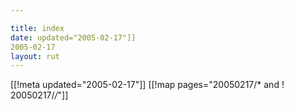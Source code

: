 ```yaml
---

title: index
date: updated="2005-02-17"]]
2005-02-17
layout: rut
---
```


[[!meta updated="2005-02-17"]]
[[!map pages="20050217/* and ! 20050217/*/*"]]
